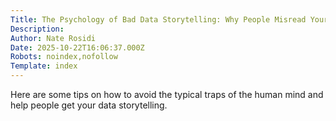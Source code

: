 ```yaml
---
Title: The Psychology of Bad Data Storytelling: Why People Misread Your Data
Description: 
Author: Nate Rosidi
Date: 2025-10-22T16:06:37.000Z
Robots: noindex,nofollow
Template: index
---
```

Here are some tips on how to avoid the typical traps of the human mind and help people get your data storytelling.